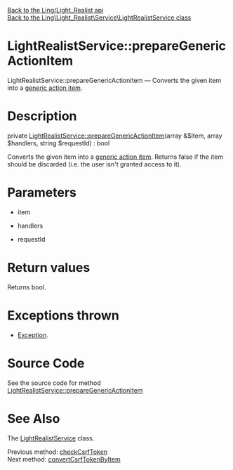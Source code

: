 [Back to the Ling/Light_Realist api](https://github.com/lingtalfi/Light_Realist/blob/master/doc/api/Ling/Light_Realist.md)<br>
[Back to the Ling\Light_Realist\Service\LightRealistService class](https://github.com/lingtalfi/Light_Realist/blob/master/doc/api/Ling/Light_Realist/Service/LightRealistService.md)


LightRealistService::prepareGenericActionItem
================



LightRealistService::prepareGenericActionItem — Converts the given item into a [generic action item](https://github.com/lingtalfi/Light_Realist/blob/master/doc/pages/generic-action-item.md).




Description
================


private [LightRealistService::prepareGenericActionItem](https://github.com/lingtalfi/Light_Realist/blob/master/doc/api/Ling/Light_Realist/Service/LightRealistService/prepareGenericActionItem.md)(array &$item, array $handlers, string $requestId) : bool




Converts the given item into a [generic action item](https://github.com/lingtalfi/Light_Realist/blob/master/doc/pages/generic-action-item.md).
Returns false if the item should be discarded (i.e. the user isn't granted access to it).




Parameters
================


- item

    

- handlers

    

- requestId

    


Return values
================

Returns bool.


Exceptions thrown
================

- [Exception](http://php.net/manual/en/class.exception.php).&nbsp;







Source Code
===========
See the source code for method [LightRealistService::prepareGenericActionItem](https://github.com/lingtalfi/Light_Realist/blob/master/Service/LightRealistService.php#L964-L976)


See Also
================

The [LightRealistService](https://github.com/lingtalfi/Light_Realist/blob/master/doc/api/Ling/Light_Realist/Service/LightRealistService.md) class.

Previous method: [checkCsrfToken](https://github.com/lingtalfi/Light_Realist/blob/master/doc/api/Ling/Light_Realist/Service/LightRealistService/checkCsrfToken.md)<br>Next method: [convertCsrfTokenByItem](https://github.com/lingtalfi/Light_Realist/blob/master/doc/api/Ling/Light_Realist/Service/LightRealistService/convertCsrfTokenByItem.md)<br>

